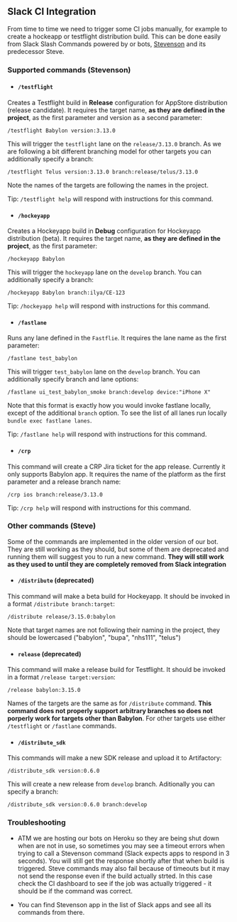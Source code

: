 ## Slack CI Integration

From time to time we need to trigger some CI jobs manually, for example to create a hockeapp or testflight distribution build. This can be done easily from Slack Slash Commands powered by or bots, [Stevenson](https://github.com/Babylonpartners/Stevenson) and its predecessor Steve.

### Supported commands (Stevenson)

* #### `/testflight` 

Creates a Testflight build in **Release** configuration for AppStore distribution (release candidate). It requires the target name, **as they are defined in the project**, as the first parameter and version as a second parameter:

```
/testflight Babylon version:3.13.0
```

This will trigger the `testflight` lane on the `release/3.13.0` branch. As we are following a bit different branching model for other targets you can additionally specify a branch:

```
/testflight Telus version:3.13.0 branch:release/telus/3.13.0
```

Note the names of the targets are following the names in the project.

Tip: `/testflight help` will respond with instructions for this command.

* #### `/hockeyapp`

Creates a Hockeyapp build in **Debug** configuration for Hockeyapp distribution (beta). It requires the target name, **as they are defined in the project**, as the first parameter:

```
/hockeyapp Babylon
```

This will trigger the `hockeyapp` lane on the `develop` branch. You can additionally specify a branch:

```
/hockeyapp Babylon branch:ilya/CE-123
```

Tip: `/hockeyapp help` will respond with instructions for this command.

* #### `/fastlane`

Runs any lane defined in the `Fastflie`. It requires the lane name as the first parameter:

```
/fastlane test_babylon 
```

This will trigger `test_babylon` lane on the `develop` branch. You can additionally specify branch and lane options:

```
/fastlane ui_test_babylon_smoke branch:develop device:"iPhone X"
```

Note that this format is exactly how you would invoke fastlane locally, except of the additional `branch` option.
To see the list of all lanes run locally `bundle exec fastlane lanes`.

Tip: `/fastlane help` will respond with instructions for this command.

* #### `/crp`

This command will create a CRP Jira ticket for the app release. Currently it only supports Babylon app. It requires the name of the platform as the first parameter and a release branch name:

```
/crp ios branch:release/3.13.0
```

Tip: `/crp help` will respond with instructions for this command.

### Other commands (Steve)

Some of the commands are implemented in the older version of our bot. They are still working as they should, but some of them are deprecated and running them will suggest you to run a new command. **They will still work as they used to until they are completely removed from Slack integration**

* #### `/distribute` (deprecated)

This command will make a beta build for Hockeyapp. It should be invoked in a format `/distribute branch:target`:

```
/distribute release/3.15.0:babylon
```

Note that target names are not following their naming in the project, they should be lowercased ("babylon", "bupa", "nhs111", "telus")

* #### `release` (deprecated)

This command will make a release build for Testflight. It should be invoked in a format `/release target:version`:

```
/release babylon:3.15.0
```

Names of the targets are the same as for `/distribute` command. **This command does not properly support arbitrary branches so does not porperly work for targets other than Babylon**. For other targets use either `/testflight` or `/fastlane` commands.

* #### `/distribute_sdk`

This commands will make a new SDK release and upload it to Artifactory:

```
/distribute_sdk version:0.6.0
```

This will create a new release from `develop` branch. Aditionally you can specify a branch:

```
/distribute_sdk version:0.6.0 branch:develop
```

### Troubleshooting

* ATM we are hosting our bots on Heroku so they are being shut down when are not in use, so sometimes you may see a timeout errors when trying to call a Stevenson command (Slack expects apps to respond in 3 seconds). You will still get the response shortly after that when build is triggered. Steve commands may also fail because of timeouts but it may not send the response even if the build actually strted. In this case check the CI dashboard to see if the job was actually triggered - it should be if the command was correct.

* You can find Stevenson app in the list of Slack apps and see all its commands from there.
